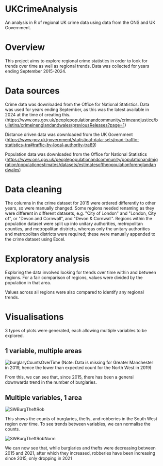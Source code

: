 # UKCrimeAnalysis
An analysis in R of regional UK crime data using data from the ONS and UK Government. 

# Overview
This project aims to explore regional crime statistics in order to look for trends over time as well as regional trends. Data was collected for years ending September 2015-2024.

# Data sources
Crime data was downloaded from the Office for National Statistics. Data was used for years ending September, as this was the latest available in 2024 at the time of creating this.(https://www.ons.gov.uk/peoplepopulationandcommunity/crimeandjustice/bulletins/crimeinenglandandwales/previousReleases?page=1)

Distance driven data was downloaded from the UK Government (https://www.gov.uk/government/statistical-data-sets/road-traffic-statistics-tra#traffic-by-local-authority-tra89)

Population data was downloaded from the Office for National Statistics (https://www.ons.gov.uk/peoplepopulationandcommunity/populationandmigration/populationestimates/datasets/estimatesofthepopulationforenglandandwales)

# Data cleaning
The columns in the crime dataset for 2015 were ordered differently to other years, so were manually changed. Some regions needed renaming as they were different in different datasets, e.g. "City of London" and "London, City of", or "Devon and Cornwall", and "Devon & Cornwall". Regions within the population dataset were split up into unitary authorities, metropolitan counties, and metropolitan districts, whereas only the unitary authorities and metropolitan districts were required; these were manually appended to the crime dataset using Excel.

# Exploratory analysis
Exploring the data involved looking for trends over time within and between regions. For a fair comparison of regions, values were divided by the population in that area. 

Values across all regions were also compared to identify any regional trends. 

# Visualisations
3 types of plots were generated, each allowing multiple variables to be explored.

## 1 variable, multiple areas

![burglaryCountsOverTime](https://github.com/user-attachments/assets/e1119f5a-e8d0-4d52-8683-f7710de85955)
(Note: Data is missing for Greater Manchester in 2019, hence the lower than expected count for the North West in 2019)

From this, we can see that, since 2015, there has been a general downwards trend in the number of burglaries.

## Multiple variables, 1 area

![SWBurgTheftRob](https://github.com/user-attachments/assets/e8c5d958-0d6a-4266-8b1e-aa8f28b3edbb)

This shows the counts of burglaries, thefts, and robberies in the South West region over time. To see trends between variables, we can normalise the counts.

![SWBurgTheftRobNorm](https://github.com/user-attachments/assets/8c614b32-9e68-4c81-add0-c2545d15124a)

We can now see that, while burglaries and thefts were decreasing between 2015 and 2021, after which they increased, robberies have been increasing since 2015, only dropping in 2021
